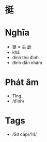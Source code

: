 # 挺

# Nghĩa
* 挺 = [手](手.md) [廷](廷.md)
* khá
* đỉnh thủ đình
* đình dẫn nhâm

# Phát âm
* Tǐng
* /đĩnh/

# Tags
* /Sơ cấp//14/

<script>window.HANZI_FIELD='挺';</script>
